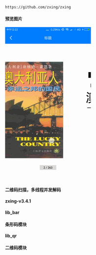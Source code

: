 
```
https://github.com/zxing/zxing
```

#### 预览图片
![image](https://github.com/153437803/MuPDF/blob/master/Screenrecorder-2018-09-22.gif )

#### 二维码扫描，多线程并发解码
#### zxing-v3.4.1


#### lib_bar
#### 条形码模块

#### lib_qr
#### 二维码模块